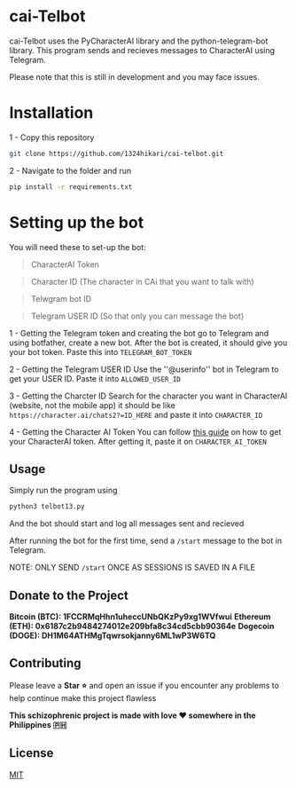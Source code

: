 # cai-Telbot

cai-Telbot uses the PyCharacterAI library and the python-telegram-bot library.
This program sends and recieves messages to CharacterAI using Telegram.

Please note that this is still in development and you may face issues.

# Installation

1 - Copy this repository
```bash
git clone https://github.com/1324hikari/cai-telbot.git
```

2 - Navigate to the folder and run 
```bash
pip install -r requirements.txt
```

# Setting up the bot

You will need these to set-up the bot:
>CharacterAI Token

>Character ID (The character in CAi that you want to talk with)

>Telwgram bot ID

>Telegram USER ID (So that only you can message the bot)

1 - Getting the Telegram token and creating the bot
go to Telegram and using botfather, create a new bot. After the bot is
created, it should give you your bot token. Paste this into ```TELEGRAM_BOT_TOKEN```

2 - Getting the Telegram USER ID
Use the ''@userinfo'' bot in Telegram to get your USER ID. Paste it
into ```ALLOWED_USER_ID```

3 - Getting the Charcter ID
Search for the character you want in CharacterAI (website, not the mobile app)
it should be like ```https://character.ai/chats2?=ID_HERE``` and paste it into
```CHARACTER_ID```

4 - Getting the Character AI Token
You can follow [this guide](https://github.com/realcoloride/node_characterai) on
how to get your CharacterAI token. After getting it, paste it on ```CHARACTER_AI_TOKEN```

## Usage

Simply run the program using 
```bash
python3 telbot13.py
```
And the bot should start and log all messages sent and recieved

After running the bot for the first time, send a ```/start``` message to the bot in Telegram.

NOTE: ONLY SEND ```/start``` ONCE AS SESSIONS IS SAVED IN A FILE

## Donate to the Project

**Bitcoin (BTC): 1FCCRMqHhn1uheccUNbQKzPy9xg1WVfwui**
**Ethereum (ETH): 0x6187c2b9484274012e209bfa8c34cd5cbb90364e**
**Dogecoin (DOGE):
DH1M64ATHMgTqwrsokjanny6ML1wP3W6TQ**

## Contributing

Please leave a **Star ⭐** and open an issue if you encounter any problems
to help continue make this project flawless


**This schizophrenic project is made with love ♥️ somewhere in the Philippines 🇵🇭**

## License

[MIT](https://choosealicense.com/licenses/mit/)
